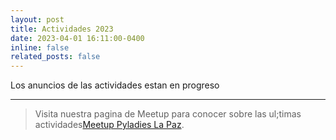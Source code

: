 ```yaml
---
layout: post
title: Actividades 2023
date: 2023-04-01 16:11:00-0400
inline: false
related_posts: false
---
```


Los anuncios de las actividades estan en progreso

***

> Visita nuestra pagina de Meetup para conocer sobre las ul;timas actividades<a href="https://www.meetup.com/la-paz-pyladies-meetup">Meetup Pyladies La Paz</a>.
